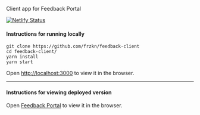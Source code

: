 Client app for Feedback Portal

[![Netlify Status](https://api.netlify.com/api/v1/badges/cc1b7d84-bd9d-481b-8405-ce38d961e2b5/deploy-status)](https://app.netlify.com/sites/feedbackportal/deploys)

#### Instructions for running locally

```
git clone https://github.com/frzkn/feedback-client
cd feedback-client/
yarn install
yarn start
```

Open [http://localhost:3000](http://localhost:3000) to view it in the browser.

---

#### Instructions for viewing deployed version

Open [Feedback Portal](https://feedbackportal.netlify.com)
to view it in the browser.
